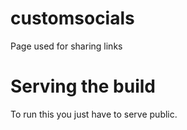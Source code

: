 # customsocials

Page used for sharing links

# Serving the build
To run this you just have to serve public.
